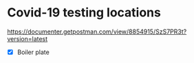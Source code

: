 # Covid-19 testing locations

https://documenter.getpostman.com/view/8854915/SzS7PR3t?version=latest

- [x] Boiler plate